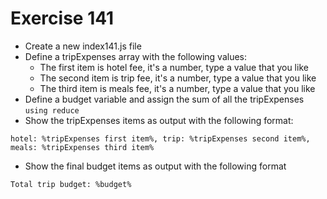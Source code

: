 # Exercise 141

- Create a new index141.js file
- Define a tripExpenses array with the following values:
  - The first item is hotel fee, it's a number, type a value that you like
  - The second item is trip fee, it's a number, type a value that you like
  - The third item is meals fee, it's a number, type a value that you like
- Define a budget variable and assign the sum of all the tripExpenses `using reduce`
- Show the tripExpenses items as output with the following format:

```
hotel: %tripExpenses first item%, trip: %tripExpenses second item%, meals: %tripExpenses third item%
```

- Show the final budget items as output with the following format

```
Total trip budget: %budget%
```
